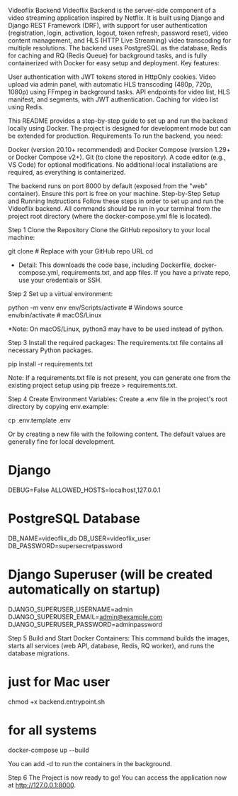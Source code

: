 Videoflix Backend
Videoflix Backend is the server-side component of a video streaming application inspired by Netflix. It is built using Django and Django REST Framework (DRF), with support for user authentication (registration, login, activation, logout, token refresh, password reset), video content management, and HLS (HTTP Live Streaming) video transcoding for multiple resolutions. The backend uses PostgreSQL as the database, Redis for caching and RQ (Redis Queue) for background tasks, and is fully containerized with Docker for easy setup and deployment.
Key features:

User authentication with JWT tokens stored in HttpOnly cookies.
Video upload via admin panel, with automatic HLS transcoding (480p, 720p, 1080p) using FFmpeg in background tasks.
API endpoints for video list, HLS manifest, and segments, with JWT authentication.
Caching for video list using Redis.

This README provides a step-by-step guide to set up and run the backend locally using Docker. The project is designed for development mode but can be extended for production.
Requirements
To run the backend, you need:

Docker (version 20.10+ recommended) and Docker Compose (version 1.29+ or Docker Compose v2+).
Git (to clone the repository).
A code editor (e.g., VS Code) for optional modifications.
No additional local installations are required, as everything is containerized.

The backend runs on port 8000 by default (exposed from the "web" container). Ensure this port is free on your machine.
Step-by-Step Setup and Running Instructions
Follow these steps in order to set up and run the Videoflix backend. All commands should be run in your terminal from the project root directory (where the docker-compose.yml file is located).


Step 1 
Clone the Repository
Clone the GitHub repository to your local machine:

git clone <your-repo-url>  # Replace with your GitHub repo URL
cd <projectfolder>

- Detail: This downloads the code base, including Dockerfile, docker-compose.yml, requirements.txt, and app files. If you have a private repo, use your credentials or SSH.


Step 2
Set up a virtual environment:

python -m venv env
env/Scripts/activate  # Windows
source env/bin/activate  # macOS/Linux

*Note: On macOS/Linux, python3 may have to be used instead of python.


Step 3
Install the required packages: 
The requirements.txt file contains all necessary Python packages.

pip install -r requirements.txt

Note: If a requirements.txt file is not present, you can generate one from the existing project setup using pip freeze > requirements.txt.


Step 4
Create Environment Variables:
Create a .env file in the project's root directory by copying env.example:

cp .env.template .env

Or by creating a new file with the following content. The default values are generally fine for local development.

# Django
DEBUG=False
ALLOWED_HOSTS=localhost,127.0.0.1

# PostgreSQL Database
DB_NAME=videoflix_db
DB_USER=videoflix_user
DB_PASSWORD=supersecretpassword

# Django Superuser (will be created automatically on startup)
DJANGO_SUPERUSER_USERNAME=admin
DJANGO_SUPERUSER_EMAIL=admin@example.com
DJANGO_SUPERUSER_PASSWORD=adminpassword


Step 5
Build and Start Docker Containers:
This command builds the images, starts all services (web API, database, Redis, RQ worker), and runs the database migrations.

# just for Mac user
chmod +x backend.entrypoint.sh

# for all systems
docker-compose up --build

You can add -d to run the containers in the background.


Step 6
The Project is now ready to go!
You can access the application now at http://127.0.0.1:8000.